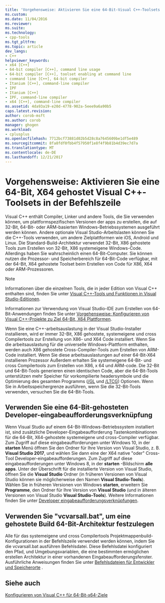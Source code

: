 ```yaml
---
title: 'Vorgehensweise: Aktivieren Sie eine 64-Bit-Visual C++-Toolsets in der Befehlszeile | Microsoft Docs'
ms.custom: 
ms.date: 11/04/2016
ms.reviewer: 
ms.suite: 
ms.technology:
- cpp-tools
ms.tgt_pltfrm: 
ms.topic: article
dev_langs:
- C++
helpviewer_keywords:
- x64 [C++]
- 64-bit compiler [C++], command line usage
- 64-bit compiler [C++], toolset enabling at command line
- command line [C++], 64-bit compiler
- Itanium [C++], command-line compiler
- IPF
- Itanium [C++]
- IPF, command-line compiler
- x64 [C++], command-line compiler
ms.assetid: 4da93a19-e20d-4778-902a-5eee9a6a90b5
caps.latest.revision: 
author: corob-msft
ms.author: corob
manager: ghogen
ms.workload:
- cplusplus
ms.openlocfilehash: 7712bcf73881d02b5d28c8a7645609be1df5e489
ms.sourcegitcommit: 8fa8fdf0fbb4f57950f1e8f4f9b81b4d39ec7d7a
ms.translationtype: MT
ms.contentlocale: de-DE
ms.lasthandoff: 12/21/2017
---
```

# <a name="how-to-enable-a-64-bit-x64-hosted-visual-c-toolset-on-the-command-line"></a>Vorgehensweise: Aktivieren Sie eine 64-Bit, X64 gehostet Visual C++-Toolsets in der Befehlszeile

Visual C++ enthält Compiler, Linker und andere Tools, die Sie verwenden können, um plattformspezifischen Versionen der apps zu erstellen, die auf 32-Bit, 64-Bit- oder ARM-basierten Windows-Betriebssystemen ausgeführt werden können. Andere optionale Visual Studio-Arbeitslasten können Sie die C++-Tools verwenden, um andere Zielplattformen wie iOS, Android und Linux. Die Standard-Build-Architektur verwendet 32-Bit, X86 gehostete Tools zum Erstellen von 32-Bit, X86 systemeigene Windows-Code. Allerdings haben Sie wahrscheinlich einen 64-Bit-Computer. Sie können nutzen die Prozessor- und Speicherbereich für 64-Bit-Code verfügbar, mit der 64-Bit, X64 gehostete Toolset beim Erstellen von Code für X86, X64 oder ARM-Prozessoren.
  
> [!NOTE]
>  Informationen über die einzelnen Tools, die in jeder Edition von Visual C++ enthalten sind, finden Sie unter [Visual C++-Tools und Funktionen in Visual Studio-Editionen](../ide/visual-cpp-tools-and-features-in-visual-studio-editions.md).  
>   
>  Informationen zur Verwendung von Visual Studio-IDE zum Erstellen von 64-Bit-Anwendungen finden Sie unter [Vorgehensweise: Konfigurieren von Visual C++-Projekte zu Ziel 64-Bit, X64 Plattformen](../build/how-to-configure-visual-cpp-projects-to-target-64-bit-platforms.md).  
  
Wenn Sie eine C++-arbeitsauslastung in der Visual Studio-Installer installieren, wird er immer 32-Bit, X86 gehostete, systemeigene und cross Compilertools zur Erstellung von X86- und X64 Code installiert. Wenn Sie die arbeitsauslastung für die universelle Windows-Plattform enthalten, werden auch X86 gehostete Cross-Compiler-Tools zum Erstellen von ARM-Code installiert. Wenn Sie diese arbeitsauslastungen auf einer 64-Bit-X64 installieren Prozessor Außerdem erhalten Sie systemeigene 64-Bit- und cross Compilertools zum Erstellen von X86, x 64 und ARM-code. Die 32-Bit und 64-Bit-Tools generieren einen identischen Code, aber die 64-Bit-Tools unterstützen mehr Speicher für vorkompilierte headersymbole und die Optimierung des gesamten Programms ([/GL](../build/reference/gl-whole-program-optimization.md) und [/LTCG](../build/reference/ltcg-link-time-code-generation.md)) Optionen. Wenn Sie in Arbeitsspeichergrenze ausführen, wenn Sie die 32-Bit-Tools verwenden, versuchen Sie die 64-Bit-Tools.  

## <a name="use-a-64-bit-hosted-developer-command-prompt-shortcut"></a>Verwenden Sie eine 64-Bit-gehosteten Developer-eingabeaufforderungsverknüpfung
  
Wenn Visual Studio auf einem 64-Bit-Windows-Betriebssystem installiert ist, sind zusätzliche Developer-Eingabeaufforderung Tastenkombinationen für die 64-Bit, X64-gehostete systemeigene und cross-Compiler verfügbar. Zum Zugriff auf diese eingabeaufforderungen unter Windows 10, in der **starten** Menü öffnen Sie den Ordner für Ihre Version von Visual Studio, z. B. **Visual Studio 2017**, und wählen Sie dann eine der X64 native "oder" Cross-Tool Developer-eingabeaufforderungen. Zum Zugriff auf diese eingabeaufforderungen unter Windows 8, in der **starten** -Bildschirm **alle apps**. Unter der Überschrift für die installierte Version von Visual Studio, öffnen Sie die **Visual Studio** Ordner (in früheren Versionen von Visual Studio können sie möglicherweise den Namen **Visual Studio-Tools**). Wählen Sie in früheren Versionen von Windows **starten**, erweitern Sie **Programme**, den Ordner für Ihre Version von **Visual Studio** (und in älteren Versionen von Visual Studio  **Visual Studio-Tools**). Weitere Informationen finden Sie unter [Developer eingabeaufforderungsverknüpfungen](../build/building-on-the-command-line.md#developer_command_prompt_shortcuts).  
  
## <a name="use-vcvarsallbat-to-set-a-64-bit-hosted-build-architecture"></a>Verwenden Sie "vcvarsall.bat", um eine gehostete Build 64-Bit-Architektur festzulegen
  
Alle für das systemeigene und cross Compilertools Projektmappenbuild-Konfigurationen in der Befehlszeile verwendet werden können, indem Sie die vcvarsall.bat ausführen Befehlsdatei. Diese Befehlsdatei konfiguriert den Pfad, und Umgebungsvariablen, die eine bestimmten ermöglichen erstellen Architektur in einer vorhandenen Eingabeaufforderungsfenster. Ausführliche Anweisungen finden Sie unter [Befehlsdateien für Entwickler und Speicherorte](../build/building-on-the-command-line.md#developer_command_files) .  
  
## <a name="see-also"></a>Siehe auch  

[Konfigurieren von Visual C++ für 64-Bit-x64-Ziele](../build/configuring-programs-for-64-bit-visual-cpp.md)